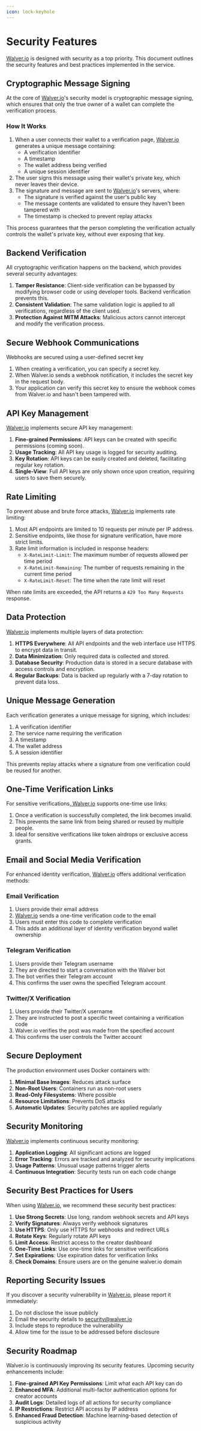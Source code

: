 ```yaml
---
icon: lock-keyhole
---
```


# Security Features

[Walver.io](https://walver.io) is designed with security as a top priority. This document outlines the security features and best practices implemented in the service.

## Cryptographic Message Signing

At the core of [Walver.io](https://walver.io)'s security model is cryptographic message signing, which ensures that only the true owner of a wallet can complete the verification process.

### How It Works

1. When a user connects their wallet to a verification page, [Walver.io](https://walver.io) generates a unique message containing:
   * A verification identifier
   * A timestamp
   * The wallet address being verified
   * A unique session identifier
2. The user signs this message using their wallet's private key, which never leaves their device.
3. The signature and message are sent to [Walver.io](https://walver.io)'s servers, where:
   * The signature is verified against the user's public key
   * The message contents are validated to ensure they haven't been tampered with
   * The timestamp is checked to prevent replay attacks

This process guarantees that the person completing the verification actually controls the wallet's private key, without ever exposing that key.

## Backend Verification

All cryptographic verification happens on the backend, which provides several security advantages:

1. **Tamper Resistance**: Client-side verification can be bypassed by modifying browser code or using developer tools. Backend verification prevents this.
2. **Consistent Validation**: The same validation logic is applied to all verifications, regardless of the client used.
3. **Protection Against MITM Attacks**: Malicious actors cannot intercept and modify the verification process.

## Secure Webhook Communications

Webhooks are secured using a user-defined secret key

1. When creating a verification, you can specify a secret key.
2. When Walver.io sends a webhook notification, it includes the secret key in the request body.
3. Your application can verify this secret key to ensure the webhook comes from Walver.io and hasn't been tampered with.

## API Key Management

[Walver.io](https://walver.io) implements secure API key management:

1. **Fine-grained Permissions**: API keys can be created with specific permissions (coming soon).
2. **Usage Tracking**: All API key usage is logged for security auditing.
3. **Key Rotation**: API keys can be easily created and deleted, facilitating regular key rotation.
4. **Single-View**: Full API keys are only shown once upon creation, requiring users to save them securely.

## Rate Limiting

To prevent abuse and brute force attacks, [Walver.io](https://walver.io) implements rate limiting:

1. Most API endpoints are limited to 10 requests per minute per IP address.
2. Sensitive endpoints, like those for signature verification, have more strict limits.
3. Rate limit information is included in response headers:
   * `X-RateLimit-Limit`: The maximum number of requests allowed per time period
   * `X-RateLimit-Remaining`: The number of requests remaining in the current time period
   * `X-RateLimit-Reset`: The time when the rate limit will reset

When rate limits are exceeded, the API returns a `429 Too Many Requests` response.

## Data Protection

[Walver.io](https://walver.io) implements multiple layers of data protection:

1. **HTTPS Everywhere**: All API endpoints and the web interface use HTTPS to encrypt data in transit.
2. **Data Minimization**: Only required data is collected and stored.
3. **Database Security**: Production data is stored in a secure database with access controls and encryption.
4. **Regular Backups**: Data is backed up regularly with a 7-day rotation to prevent data loss.

## Unique Message Generation

Each verification generates a unique message for signing, which includes:

1. A verification identifier
2. The service name requiring the verification
3. A timestamp
4. The wallet address
5. A session identifier

This prevents replay attacks where a signature from one verification could be reused for another.

## One-Time Verification Links

For sensitive verifications,[ Walver.io](https://walver.io) supports one-time use links:

1. Once a verification is successfully completed, the link becomes invalid.
2. This prevents the same link from being shared or reused by multiple people.
3. Ideal for sensitive verifications like token airdrops or exclusive access grants.

## Email and Social Media Verification

For enhanced identity verification, [Walver.io](https://walver.io) offers additional verification methods:

### Email Verification

1. Users provide their email address
2. [Walver.io](https://walver.io) sends a one-time verification code to the email
3. Users must enter this code to complete verification
4. This adds an additional layer of identity verification beyond wallet ownership

### Telegram Verification

1. Users provide their Telegram username
2. They are directed to start a conversation with the Walver bot
3. The bot verifies their Telegram account
4. This confirms the user owns the specified Telegram account

### Twitter/X Verification

1. Users provide their Twitter/X username
2. They are instructed to post a specific tweet containing a verification code
3. Walver.io verifies the post was made from the specified account
4. This confirms the user controls the Twitter account

## Secure Deployment

The production environment uses Docker containers with:

1. **Minimal Base Images**: Reduces attack surface
2. **Non-Root Users**: Containers run as non-root users
3. **Read-Only Filesystems**: Where possible
4. **Resource Limitations**: Prevents DoS attacks
5. **Automatic Updates**: Security patches are applied regularly

## Security Monitoring

[Walver.io](https://walver.io) implements continuous security monitoring:

1. **Application Logging**: All significant actions are logged
2. **Error Tracking**: Errors are tracked and analyzed for security implications
3. **Usage Patterns**: Unusual usage patterns trigger alerts
4. **Continuous Integration**: Security tests run on each code change

## Security Best Practices for Users

When using [Walver.io](https://walver.io), we recommend these security best practices:

1. **Use Strong Secrets**: Use long, random webhook secrets and API keys
2. **Verify Signatures**: Always verify webhook signatures
3. **Use HTTPS**: Only use HTTPS for webhooks and redirect URLs
4. **Rotate Keys**: Regularly rotate API keys
5. **Limit Access**: Restrict access to the creator dashboard
6. **One-Time Links**: Use one-time links for sensitive verifications
7. **Set Expirations**: Use expiration dates for verification links
8. **Check Domains**: Ensure users are on the genuine walver.io domain

## Reporting Security Issues

If you discover a security vulnerability in [Walver.io](https://walver.io), please report it immediately:

1. Do not disclose the issue publicly
2. Email the security details to [security@walver.io](mailto:security@walver.io)
3. Include steps to reproduce the vulnerability
4. Allow time for the issue to be addressed before disclosure

## Security Roadmap

Walver.io is continuously improving its security features. Upcoming security enhancements include:

1. **Fine-grained API Key Permissions**: Limit what each API key can do
2. **Enhanced MFA**: Additional multi-factor authentication options for creator accounts
3. **Audit Logs**: Detailed logs of all actions for security compliance
4. **IP Restrictions**: Restrict API access by IP address
5. **Enhanced Fraud Detection**: Machine learning-based detection of suspicious activity
